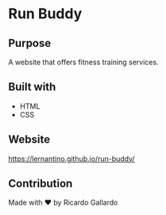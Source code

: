 # Run Buddy 

## Purpose
A website that offers fitness training services. 

## Built with 
* HTML
* CSS

## Website 
https://lernantino.github.io/run-buddy/

## Contribution 
Made with ❤️ by Ricardo Gallardo 
